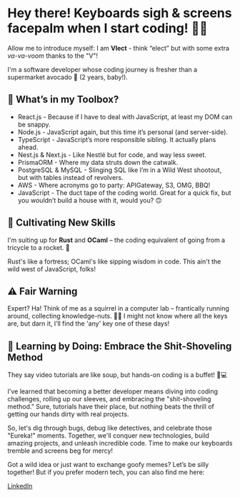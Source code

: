 # Hey there! Keyboards sigh & screens facepalm when I start coding! 👋🚀

Allow me to introduce myself: I am **Vlect** - think “elect” but with some extra *va-va-voom* thanks to the "V"!

I'm a software developer whose coding journey is fresher than a supermarket avocado 🥑 (2 years, baby!).

## 🧰 What’s in my Toolbox?
* React.js - Because if I have to deal with JavaScript, at least my DOM can be snappy.
* Node.js - JavaScript again, but this time it’s personal (and server-side).
* TypeScript - JavaScript’s more responsible sibling. It actually plans ahead.
* Nest.js & Next.js - Like Nestlé but for code, and way less sweet.
* PrismaORM - Where my data struts down the catwalk.
* PostgreSQL & MySQL - Slinging SQL like I’m in a Wild West shootout, but with tables instead of revolvers.
* AWS - Where acronyms go to party: APIGateway, S3, OMG, BBQ!
* JavaScript - The duct tape of the coding world. Great for a quick fix, but you wouldn’t build a house with it, would you? 🙃

## 🌱 Cultivating New Skills
I'm suiting up for **Rust** and **OCaml** – the coding equivalent of going from a tricycle to a rocket. 🚀

Rust's like a fortress; OCaml's like sipping wisdom in code. This ain't the wild west of JavaScript, folks!

## ⚠️ Fair Warning
Expert? Ha! Think of me as a squirrel in a computer lab – frantically running around, collecting knowledge-nuts. 🌰💡
I might not know where all the keys are, but darn it, I’ll find the 'any' key one of these days!

## 🚀 Learning by Doing: Embrace the Shit-Shoveling Method

They say video tutorials are like soup, but hands-on coding is a buffet! 🍲💻

I've learned that becoming a better developer means diving into coding challenges, rolling up our sleeves, and embracing the "shit-shoveling method." Sure, tutorials have their place, but nothing beats the thrill of getting our hands dirty with real projects.

So, let's dig through bugs, debug like detectives, and celebrate those "Eureka!" moments. Together, we'll conquer new technologies, build amazing projects, and unleash incredible code. Time to make our keyboards tremble and screens beg for mercy!


Got a wild idea or just want to exchange goofy memes? Let’s be silly together! But if you prefer modern tech, you can also find me here:

[LinkedIn](https://www.linkedin.com/in/juan-manuel-fernandez-7a371b1b8)
